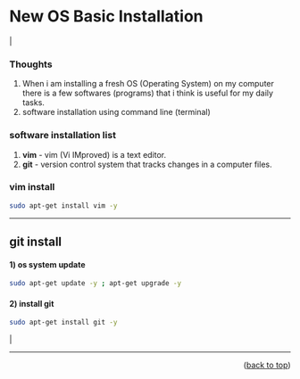 <a name="topage"></a>

# New OS Basic Installation

|

### Thoughts

  1. When i am installing a fresh OS (Operating System) on my computer there is a few softwares (programs) that i think is useful for my daily tasks.
  2. software installation using command line (terminal) 

### software installation list  
1. **vim** - vim (Vi IMproved) is a text editor.
2. **git** - version control system that tracks changes in a computer files.

  
### vim install  
  ```sh
sudo apt-get install vim -y
```

----

## git install

#### 1) os system update
  ```sh
sudo apt-get update -y ; apt-get upgrade -y
```

#### 2) install git
  ```sh
sudo apt-get install git -y
```

|

---

<p align="right">(<a href="#topage">back to top</a>)</p>
<br/>
<br/>
